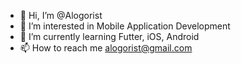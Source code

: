 - 👋 Hi, I’m @Alogorist
- 👀 I’m interested in Mobile Application Development
- 🌱 I’m currently learning Futter, iOS, Android
- 📫 How to reach me alogorist@gmail.com

<!---
Alogorist/Alogorist is a ✨ special ✨ repository because its `README.md` (this file) appears on your GitHub profile.
You can click the Preview link to take a look at your changes.
--->
